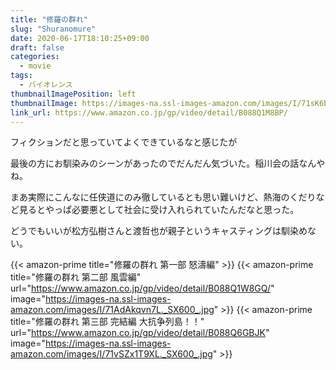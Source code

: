 ```yaml
---
title: "修羅の群れ"
slug: "Shuranomure"
date: 2020-06-17T18:10:25+09:00
draft: false
categories:
  - movie
tags:
  - バイオレンス
thumbnailImagePosition: left
thumbnailImage: https://images-na.ssl-images-amazon.com/images/I/71sK6bOi0dL._SX600_.jpg
link_url: https://www.amazon.co.jp/gp/video/detail/B088Q1M8BP/
---
```

フィクションだと思っていてよくできているなと感じたが
<!--more-->
最後の方にお馴染みのシーンがあったのでだんだん気づいた。稲川会の話なんやね。

まあ実際にこんなに任侠道にのみ徹しているとも思い難いけど、熱海のくだりなど見るとやっぱ必要悪として社会に受け入れられていたんだなと思った。

どうでもいいが松方弘樹さんと渡哲也が親子というキャスティングは馴染めない。

{{< amazon-prime title="修羅の群れ 第一部 怒濤編" >}}
{{< amazon-prime title="修羅の群れ 第二部 風雲編" url="https://www.amazon.co.jp/gp/video/detail/B088Q1W8GQ/" image="https://images-na.ssl-images-amazon.com/images/I/71AdAkqvn7L._SX600_.jpg" >}}
{{< amazon-prime title="修羅の群れ 第三部 完結編 大抗争列島！！" url="https://www.amazon.co.jp/gp/video/detail/B088Q6GBJK" image="https://images-na.ssl-images-amazon.com/images/I/71vSZx1T9XL._SX600_.jpg" >}}

